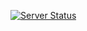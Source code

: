 [![Server Status](https://github.com/IftyER/youtube-live-playlist/actions/workflows/main.yml/badge.svg)](https://github.com/IftyER/youtube-live-playlist/actions/workflows/main.yml)
